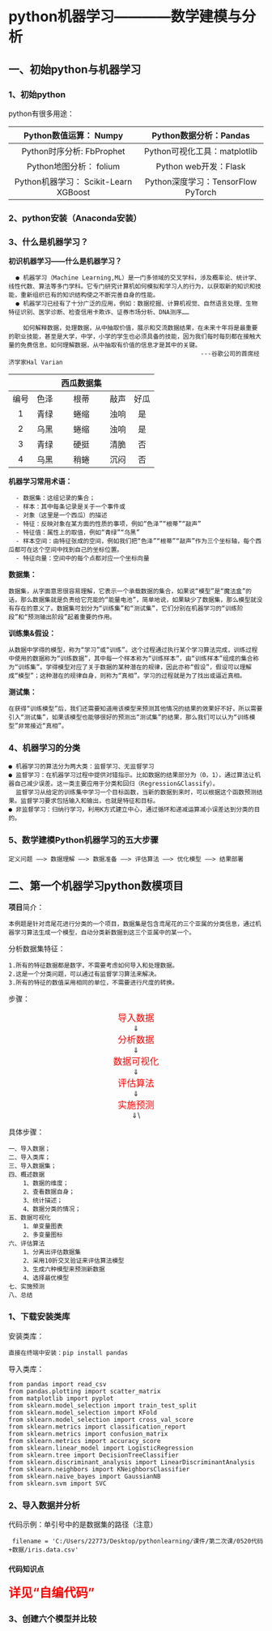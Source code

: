 

# python机器学习————数学建模与分析
## 一、初始python与机器学习
### 1、初始python
   
   python有很多用途：

   <center>

   |Python数值运算： Numpy |Python数据分析：Pandas|
   |:----:|:-----:|
   |Python时序分析: FbProphet |Python可视化工具：matplotlib|
   |Python地图分析： folium |Python web开发：Flask|
   |Python机器学习： Scikit-Learn XGBoost |Python深度学习：TensorFlow PyTorch|
   </center>

### 2、python安装（Anaconda安装）

### 3、什么是机器学习？

**初识机器学习——什么是机器学习？**

      ● 机器学习（Machine Learning,ML）是一门多领域的交叉学科，涉及概率论、统计学、线性代数、算法等多门学科。它专门研究计算机如何模拟和学习人的行为，以获取新的知识和技能，重新组织已有的知识结构使之不断完善自身的性能。
      ● 机器学习已经有了十分广泛的应用，例如：数据挖掘、计算机视觉、自然语言处理、生物特征识别、医学诊断、检查信用卡欺诈、证券市场分析、DNA测序……

        如何解释数据，处理数据，从中抽取价值，展示和交流数据结果，在未来十年将是最重要的职业技能，甚至是大学，中学，小学的学生也必须具备的技能，因为我们每时每刻都在接触大量的免费信息，如何理解数据，从中抽取有价值的信息才是其中的关键。 
                                                         ---谷歌公司的首席经济学家Hal Varian
    
    
<center>

|||西瓜数据集|||
|:----:|:---:|:-----:|:-----:|:-----:|
|编号|色泽|根蒂|敲声|好瓜|
|1 |青绿|蜷缩|浊响|是|
|2 |乌黑|蜷缩|浊响|是|
|3 |青绿|硬挺|清脆|否|
|4 |乌黑|稍蜷|沉闷|否|
</center>

**机器学习常用术语：**

      - 数据集：这组记录的集合；
      - 样本：其中每条记录是关于一个事件或
      - 对象（这里是一个西瓜）的描述
      - 特征：反映对象在某方面的性质的事项，例如“色泽”“根蒂”“敲声”
      - 特征值：属性上的取值，例如“青绿”“乌黑”
      - 样本空间：由特征张成的空间，例如我们把“色泽”“根蒂”“敲声”作为三个坐标轴，每个西瓜都可在这个空间中找到自己的坐标位置。
      - 特征向量：空间中的每个点都对应一个坐标向量

**数据集：**

    数据集，从字面意思很容易理解，它表示一个承载数据的集合，如果说“模型”是“魔法盒”的话，那么数据集就是负责给它充能的“能量电池”，简单地说，如果缺少了数据集，那么模型就没有存在的意义了。数据集可划分为“训练集”和“测试集”，它们分别在机器学习的“训练阶段”和“预测输出阶段”起着重要的作用。

**训练集&假设：**

    从数据中学得的模型，称为“学习”或“训练”。这个过程通过执行某个学习算法完成，训练过程中使用的数据称为“训练数据”，其中每一个样本称为“训练样本”，由“训练样本”组成的集合称为“训练集”。学得模型对应了关于数据的某种潜在的规律，因此亦称“假设”，假设可以理解成“模型”；这种潜在的规律自身，则称为“真相”。学习的过程就是为了找出或逼近真相。

**测试集：**

    在获得“训练模型”后，我们还需要知道用该模型来预测其他情况的结果的效果好不好，所以需要引入“测试集”，如果该模型也能够很好的预测出“测试集”的结果，那么我们可以认为“训练模型”非常接近“真相”。

### 4、机器学习的分类

    ● 机器学习的算法分为两大类：监督学习、无监督学习
    ● 监督学习：在机器学习过程中提供对错指示。比如数据的结果部分为（0，1），通过算法让机器自己减少误差。这一类主要应用于分类和回归（Regression&Classify）。
      监督学习从给定的训练集中学习一个目标函数，当新的数据到来时，可以根据这个函数预测结果。监督学习要求包括输入和输出，也就是特征和目标。
    ● 非监督学习：归纳行学习，利用K方式建立中心，通过循环和递减运算减小误差达到分类的目的。

### 5、数学建模Python机器学习的五大步骤

    定义问题 ——> 数据理解 ——> 数据准备 ——> 评估算法 ——> 优化模型 ——> 结果部署 

## 二、第一个机器学习python数模项目
**项目**简介：
    
    本例题是针对鸢尾花进行分类的一个项目，数据集是包含鸢尾花的三个亚属的分类信息，通过机器学习算法生成一个模型，自动分类新数据到这三个亚属中的某一个。

分析数据集特征：
    
    1.所有的特征数据都是数字，不需要考虑如何导入和处理数据。
    2.这是一个分类问题，可以通过有监督学习算法来解决。
    3.所有的特征的数值采用相同的单位，不需要进行尺度的转换。

步骤：
<center>

<font color=#FF000 ><font size=4 >导入数据</font></font>\
&dArr;\
<font color=#FF000 ><font size=4 >分析数据</font></font>\
&dArr;\
<font color=#FF000 ><font size=4 >数据可视化</font></font>\
&dArr;\
<font color=#FF000 ><font size=4 >评估算法</font></font>\
&dArr;\
<font color=#FF000 ><font size=4 >实施预测</font></font>\
&dArr;\

</center>

具体步骤：
```
一、导入数据；
二、导入类库；
三、导入数据集；
四、概述数据
    1、数据的维度；
    2、查看数据自身；
    3、统计描述；
    4、数据分类的情况；
五、数据可视化
    1、单变量图表
    2、多变量图标
六、评估算法
    1、分离出评估数据集
    2、采用10折交叉验证来评估算法模型
    3、生成六种模型来预测新数据
    4、选择最优模型
七、实施预测
八、总结
```


### 1、下载安装类库

安装类库：

    直接在终端中安装：pip install pandas

导入类库：

    from pandas import read_csv 
    from pandas.plotting import scatter_matrix 
    from matplotlib import pyplot 
    from sklearn.model_selection import train_test_split 
    from sklearn.model_selection import KFold 
    from sklearn.model_selection import cross_val_score 
    from sklearn.metrics import classification_report 
    from sklearn.metrics import confusion_matrix 
    from sklearn.metrics import accuracy_score 
    from sklearn.linear_model import LogisticRegression 
    from sklearn.tree import DecisionTreeClassifier 
    from sklearn.discriminant_analysis import LinearDiscriminantAnalysis 
    from sklearn.neighbors import KNeighborsClassifier 
    from sklearn.naive_bayes import GaussianNB 
    from sklearn.svm import SVC 

### 2、导入数据并分析

代码示例：单引号中的是数据集的路径（注意）

```
 filename = 'C:/Users/22773/Desktop/pythonlearning/课件/第二次课/0520代码+数据/iris.data.csv'
```

#### 代码知识点

<font color=#FF000 ><font size=5 >**详见“自编代码”**</font></font>



### 3、创建六个模型并比较




